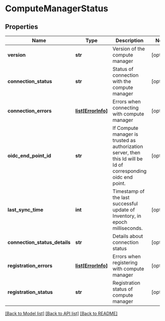 # ComputeManagerStatus

## Properties
Name | Type | Description | Notes
------------ | ------------- | ------------- | -------------
**version** | **str** | Version of the compute manager | [optional] 
**connection_status** | **str** | Status of connection with the compute manager | [optional] 
**connection_errors** | [**list[ErrorInfo]**](ErrorInfo.md) | Errors when connecting with compute manager | [optional] 
**oidc_end_point_id** | **str** | If Compute manager is trusted as authorization server, then this Id will be Id of corresponding oidc end point.  | [optional] 
**last_sync_time** | **int** | Timestamp of the last successful update of Inventory, in epoch milliseconds. | [optional] 
**connection_status_details** | **str** | Details about connection status | [optional] 
**registration_errors** | [**list[ErrorInfo]**](ErrorInfo.md) | Errors when registering with compute manager | [optional] 
**registration_status** | **str** | Registration status of compute manager | [optional] 

[[Back to Model list]](../README.md#documentation-for-models) [[Back to API list]](../README.md#documentation-for-api-endpoints) [[Back to README]](../README.md)

